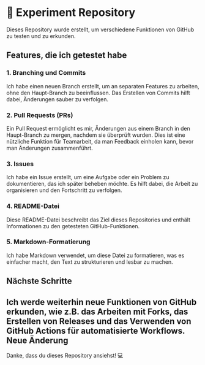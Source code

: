 # 🧪 Experiment Repository

Dieses Repository wurde erstellt, um verschiedene Funktionen von GitHub zu testen und zu erkunden.

## Features, die ich getestet habe

### 1. Branching und Commits
Ich habe einen neuen Branch erstellt, um an separaten Features zu arbeiten, ohne den Haupt-Branch zu beeinflussen. Das Erstellen von Commits hilft dabei, Änderungen sauber zu verfolgen.

### 2. Pull Requests (PRs)
Ein Pull Request ermöglicht es mir, Änderungen aus einem Branch in den Haupt-Branch zu mergen, nachdem sie überprüft wurden. Dies ist eine nützliche Funktion für Teamarbeit, da man Feedback einholen kann, bevor man Änderungen zusammenführt.

### 3. Issues
Ich habe ein Issue erstellt, um eine Aufgabe oder ein Problem zu dokumentieren, das ich später beheben möchte. Es hilft dabei, die Arbeit zu organisieren und den Fortschritt zu verfolgen.

### 4. README-Datei
Diese README-Datei beschreibt das Ziel dieses Repositories und enthält Informationen zu den getesteten GitHub-Funktionen.

### 5. Markdown-Formatierung
Ich habe Markdown verwendet, um diese Datei zu formatieren, was es einfacher macht, den Text zu strukturieren und lesbar zu machen.

## Nächste Schritte
Ich werde weiterhin neue Funktionen von GitHub erkunden, wie z.B. das Arbeiten mit **Forks**, das Erstellen von **Releases** und das Verwenden von **GitHub Actions** für automatisierte Workflows.
Neue Änderung
---

Danke, dass du dieses Repository ansiehst! 💻
